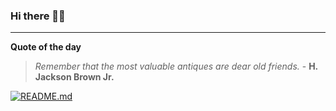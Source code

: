 ### Hi there 👋🏻


---

**Quote of the day**

> *Remember that the most valuable antiques are dear old friends.* - **H. Jackson Brown Jr.** 

[![README.md](https://github.com/marcolovazzano/marcolovazzano/actions/workflows/readme.yml/badge.svg?branch=main)](https://github.com/marcolovazzano/marcolovazzano/actions/workflows/readme.yml)

